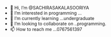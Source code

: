 - 👋 Hi, I’m @SACHIRASAKALASOORIYA
- 👀 I’m interested in programming ...
- 🌱 I’m currently learning ...undergraduate
- 💞️ I’m looking to collaborate on ..programming.
- 📫 How to reach me ...0767561397

<!---
SACHIRASAKALASOORIYA/SACHIRASAKALASOORIYA is a ✨ special ✨ repository because its `README.md` (this file) appears on your GitHub profile.
You can click the Preview link to take a look at your changes.
--->
